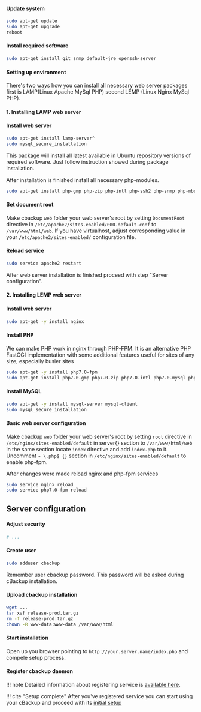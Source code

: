 #### Update system

```bash
sudo apt-get update
sudo apt-get upgrade
reboot
```
    
#### Install required software

```bash
sudo apt-get install git snmp default-jre openssh-server
```

#### Setting up environment

There's two ways how you can install all necessary web server packages first is LAMP(Linux Apache MySql PHP) second LEMP (Linux Nginx MySql PHP).

#### 1. Installing LAMP web server

#### Install web server

```bash
sudo apt-get install lamp-server^
sudo mysql_secure_installation
```

This package will install all latest available in Ubuntu repository versions of required software. Just follow instruction showed during package installation. 

After installation is finished install all necessary php-modules.
```bash
sudo apt-get install php-gmp php-zip php-intl php-ssh2 php-snmp php-mbstring php-mcrypt php-bcmath php-cli php-curl
```
    
#### Set document root

Make cbackup `web` folder your web server's root by setting `DocumentRoot` directive in `/etc/apache2/sites-enabled/000-default.conf` to `/var/www/html/web`. If you have virtualhost, adjust corresponding value in your `/etc/apache2/sites-enabled/` configuration file.

#### Reload service

```bash
sudo service apache2 restart
```

After web server installation is finished proceed with step "Server configuration".

#### 2. Installing LEMP web server

#### Install web server

```bash
sudo apt-get -y install nginx
```

#### Install PHP

We can make PHP work in nginx through PHP-FPM. It is an alternative PHP FastCGI implementation with some additional features useful for sites of any size, especially busier sites

```bash
sudo apt-get -y install php7.0-fpm
sudo apt-get install php7.0-gmp php7.0-zip php7.0-intl php7.0-mysql php7.0-snmp php7.0-mbstring php7.0-mcrypt php7.0-bcmath php7.0-curl php-ssh2
``` 
    
#### Install MySQL

```bash
sudo apt-get -y install mysql-server mysql-client
sudo mysql_secure_installation
``` 

#### Basic web server configuration

Make cbackup `web` folder your web server's root by setting `root` directive in `/etc/nginx/sites-enabled/default` in server{} section to `/var/www/html/web` in the same 
section locate `index` directive and add `index.php` to it. Uncomment `~ \.php$ {}` section in `/etc/nginx/sites-enabled/default` to enable php-fpm.

After changes were made reload nginx and php-fpm services

```bash
sudo service nginx reload
sudo service php7.0-fpm reload
```
 
## Server configuration
    
#### Adjust security

```bash
# ...
``` 

#### Create user

```bash
sudo adduser cbackup
```

Remember user cbackup password. This password will be asked during cBackup installation. 

#### Upload cbackup installation

```bash
wget ...
tar xvf release-prod.tar.gz
rm -f release-prod.tar.gz
chown -R www-data:www-data /var/www/html
```

#### Start installation

Open up you browser pointing to `http://your.server.name/index.php` and compele setup process.

#### Register cbackup daemon

!!! note
    Detailed information about registering service is [available here](/getting-started/servers/service.md).

!!! cite "Setup complete"
    After you've registered service you can start using your cBackup and proceed with its [initial setup](/getting-started/initial-setup.md)
